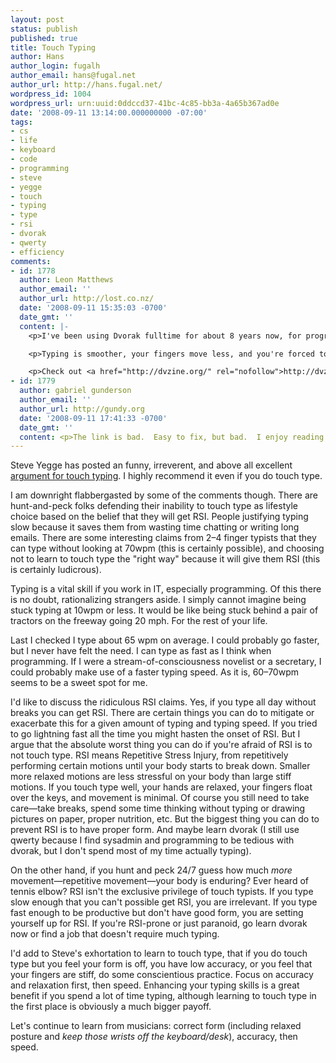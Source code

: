 ```yaml
---
layout: post
status: publish
published: true
title: Touch Typing
author: Hans
author_login: fugalh
author_email: hans@fugal.net
author_url: http://hans.fugal.net/
wordpress_id: 1004
wordpress_url: urn:uuid:0ddccd37-41bc-4c85-bb3a-4a65b367ad0e
date: '2008-09-11 13:14:00.000000000 -07:00'
tags:
- cs
- life
- keyboard
- code
- programming
- steve
- yegge
- touch
- typing
- type
- rsi
- dvorak
- qwerty
- efficiency
comments:
- id: 1778
  author: Leon Matthews
  author_email: ''
  author_url: http://lost.co.nz/
  date: '2008-09-11 15:35:03 -0700'
  date_gmt: ''
  content: |-
    <p>I've been using Dvorak fulltime for about 8 years now, for programming, and a little sys-admin, and have never looked back.</p>

    <p>Typing is smoother, your fingers move less, and you're forced to touch-type properly as you can't see the keys.  It takes a couple of weeks of hard work, then it's all gravy!</p>

    <p>Check out <a href="http://dvzine.org/" rel="nofollow">http://dvzine.org/</a> for a cute Dvorak comic.</p>
- id: 1779
  author: gabriel gunderson
  author_email: ''
  author_url: http://gundy.org
  date: '2008-09-11 17:41:33 -0700'
  date_gmt: ''
  content: <p>The link is bad.  Easy to fix, but bad.  I enjoy reading - keep it up.</p>
---
```

<p>Steve Yegge has posted an funny, irreverent, and above all excellent <a href="http://steve-yegge.blogspot.com/2008/09/programmings-         dirtiest-little-secret.html">argument   for touch typing</a>. I highly recommend it even if you do touch type.</p>

<p>I am downright flabbergasted by some of the comments though. There are hunt-and-peck folks defending their inability to touch type as lifestyle choice based    on the belief that they will get RSI. People justifying typing slow because it
 saves them from wasting time chatting or writing long emails. There are some    interesting claims from 2–4 finger typists that they can type without looking   at 70wpm (this is certainly possible), and choosing not to learn to touch type
 the "right way" because it will give them RSI (this is certainly ludicrous).</p>

<p>Typing is a vital skill if you work in IT, especially programming. Of this       there is no doubt, rationalizing strangers aside. I simply cannot imagine       being stuck typing at 10wpm or less. It would be like being stuck behind a      pair of tractors on the freeway going 20 mph. For the rest of your life.</p>

<p>Last I checked I type about 65 wpm on average. I could probably go faster, but   I never have felt the need. I can type as fast as I think when programming. If
 I were a stream-of-consciousness novelist or a secretary, I could probably      make use of a faster typing speed. As it is, 60–70wpm seems to be a sweet spot
 for me.</p>

<p>I'd like to discuss the ridiculous RSI claims. Yes, if you type all day without  breaks you can get RSI. There are certain things you can do to mitigate or      exacerbate this for a given amount of typing and typing speed. If you tried to  go lightning fast all the time you might hasten the onset of RSI. But I argue   that the absolute worst thing you can do if you're afraid of RSI is to not      touch type. RSI means Repetitive Stress Injury, from repetitively performing    certain motions until your body starts to break down. Smaller more relaxed      motions are less stressful on your body than large stiff motions. If you touch
 type well, your hands are relaxed, your fingers float over the keys, and        movement is minimal. Of course you still need to take care—take breaks, spend   some time thinking without typing or drawing pictures on paper, proper          nutrition, etc. But the biggest thing you can do to prevent RSI is to have      proper form. And maybe learn dvorak (I still use qwerty because I find          sysadmin and programming to be tedious with dvorak, but I don't spend most of   my time actually typing).</p>

<p>On the other hand, if you hunt and peck 24/7 guess how much <em>more</em>               movement—repetitive movement—your body is enduring? Ever heard of tennis        elbow? RSI isn't the exclusive privilege of touch typists. If you type slow     enough that you can't possible get RSI, you are irrelevant. If you type fast    enough to be productive but don't have good form, you are setting yourself up   for RSI. If you're RSI-prone or just paranoid, go learn dvorak now or find a    job that doesn't require much typing.</p>

<p>I'd add to Steve's exhortation to learn to touch type, that if you do touch      type but you feel your form is off, you have low accuracy, or you feel that     your fingers are stiff, do some conscientious practice. Focus on accuracy and   relaxation first, then speed. Enhancing your typing skills is a great benefit   if you spend a lot of time typing, although learning to touch type in the       first place is obviously a much bigger payoff.</p>

<p>Let's continue to learn from musicians: correct form (including relaxed posture  and <em>keep those wrists off the keyboard/desk</em>), accuracy, then speed.</p>
